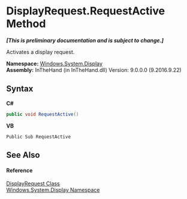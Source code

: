 # DisplayRequest.RequestActive Method 
 _**\[This is preliminary documentation and is subject to change.\]**_

Activates a display request.

**Namespace:**&nbsp;<a href="N_Windows_System_Display">Windows.System.Display</a><br />**Assembly:**&nbsp;InTheHand (in InTheHand.dll) Version: 9.0.0.0 (9.2016.9.22)

## Syntax

**C#**<br />
``` C#
public void RequestActive()
```

**VB**<br />
``` VB
Public Sub RequestActive
```


## See Also


#### Reference
<a href="T_Windows_System_Display_DisplayRequest">DisplayRequest Class</a><br /><a href="N_Windows_System_Display">Windows.System.Display Namespace</a><br />